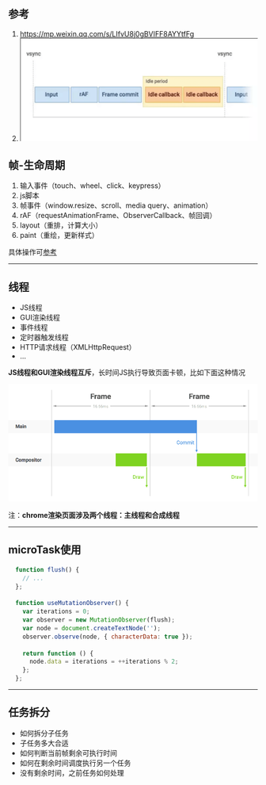 ## 参考
1. https://mp.weixin.qq.com/s/LIfvU8j0gBVIFF8AYYtfFg
2. ![浏览器帧渲染-requestIdleCallback2](life-requestIdle.png)

## 帧-生命周期
1. 输入事件（touch、wheel、click、keypress）
2. js脚本
3. 帧事件（window.resize、scroll、media query、animation）
4. rAF（requestAnimationFrame、ObserverCallback、帧回调）
5. layout（重排，计算大小）
6. paint（重绘，更新样式）

具体操作可[参考](./requestIdleCallback.png)

---

## 线程
- JS线程
- GUI渲染线程
- 事件线程
- 定时器触发线程
- HTTP请求线程（XMLHttpRequest）
- ...

**JS线程和GUI渲染线程互斥**，长时间JS执行导致页面卡顿，比如下面这种情况

![渲染线程](./chrome渲染线程.png)

注：**chrome渲染页面涉及两个线程：主线程和合成线程**

---

## microTask使用
```js
  function flush() {
    // ...
  };

  function useMutationObserver() {
    var iterations = 0;
    var observer = new MutationObserver(flush);
    var node = document.createTextNode('');
    observer.observe(node, { characterData: true });

    return function () {
      node.data = iterations = ++iterations % 2;
    };
  };
```

---

## 任务拆分
- 如何拆分子任务
- 子任务多大合适
- 如何判断当前帧剩余可执行时间
- 如何在剩余时间调度执行另一个任务
- 没有剩余时间，之前任务如何处理


